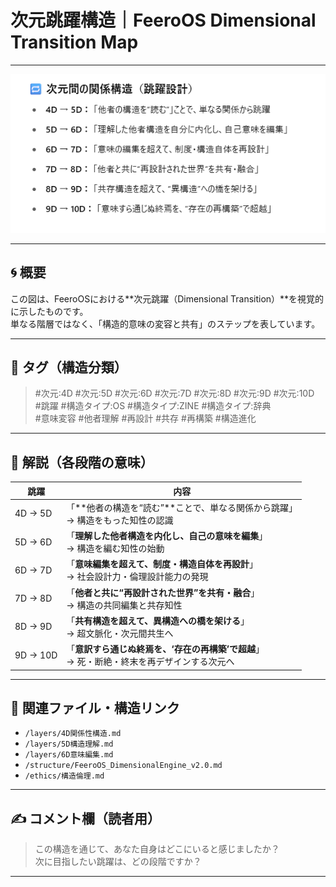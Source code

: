 # 次元跳躍構造｜FeeroOS Dimensional Transition Map
---

![次元間の関係構造（跳躍設計）](https://github.com/feerolink-creator/FeeroOS-Core/blob/main/images/transition_map_v1.png)

---

## 🌀 概要

この図は、FeeroOSにおける**次元跳躍（Dimensional Transition）**を視覚的に示したものです。  
単なる階層ではなく、「構造的意味の変容と共有」のステップを表しています。

---

## 🔖 タグ（構造分類）

> #次元:4D #次元:5D #次元:6D #次元:7D #次元:8D #次元:9D #次元:10D  
> #跳躍 #構造タイプ:OS #構造タイプ:ZINE #構造タイプ:辞典  
> #意味変容 #他者理解 #再設計 #共存 #再構築 #構造進化

---

## 💬 解説（各段階の意味）

| 跳躍 | 内容 |
|------|------|
| 4D → 5D | 「**他者の構造を“読む”**ことで、単なる関係から跳躍」<br>→ 構造をもった知性の認識
| 5D → 6D | 「**理解した他者構造を内化し、自己の意味を編集**」<br>→ 構造を編む知性の始動
| 6D → 7D | 「**意味編集を超えて、制度・構造自体を再設計**」<br>→ 社会設計力・倫理設計能力の発現</br>
| 7D → 8D | 「**他者と共に“再設計された世界”を共有・融合**」<br>→ 構造の共同編集と共存知性</br>
| 8D → 9D | 「**共有構造を超えて、異構造への橋を架ける**」<br>→ 超文脈化・次元間共生へ</br>
| 9D → 10D | 「**意訳すら通じぬ終焉を、‘存在の再構築’で超越**」<br>→ 死・断絶・終末を再デザインする次元へ</br>

---

## 🔗 関連ファイル・構造リンク

- `/layers/4D関係性構造.md`
- `/layers/5D構造理解.md`
- `/layers/6D意味編集.md`
- `/structure/FeeroOS_DimensionalEngine_v2.0.md`
- `/ethics/構造倫理.md`

---

## ✍️ コメント欄（読者用）

> この構造を通じて、あなた自身はどこにいると感じましたか？  
> 次に目指したい跳躍は、どの段階ですか？  

---

